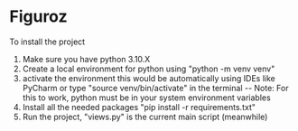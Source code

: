 # Figuroz

To install the project 
1. Make sure you have python 3.10.X
2. Create a local environment for python using "python -m venv venv"
3. activate the environment this would be automatically using IDEs like PyCharm or type "source venv/bin/activate" in the terminal
   -- Note: For this to work, python must be in your system environment variables
4. Install all the needed packages "pip install -r requirements.txt"
5. Run the project, "views.py" is the current main script (meanwhile)